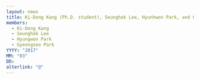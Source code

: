 ```yaml
---
layout: news
title: Ki-Dong Kang (Ph.D. student), Seunghak Lee, Hyunhwon Park, and Gyeoungseo Park (M.S. student) joined.
members:
  - Ki-Dong Kang
  - Seunghak Lee
  - Hyungwon Park
  - Gyeongseo Park
YYYY: "2017"
MM: "03"
DD: 
alterlink: "@"
---
```


